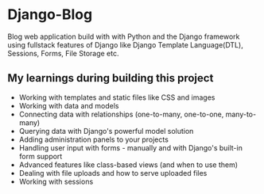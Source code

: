# Django-Blog

Blog web application build with with Python and the Django framework using fullstack features of Django like Django Template Language(DTL), Sessions, Forms, File Storage etc.

## My learnings during building this project

-   Working with templates and static files like CSS and images
-   Working with data and models
-   Connecting data with relationships (one-to-many, one-to-one, many-to-many)
-   Querying data with Django's powerful model solution
-   Adding administration panels to your projects
-   Handling user input with forms - manually and with Django's built-in form support
-   Advanced features like class-based views (and when to use them)
-   Dealing with file uploads and how to serve uploaded files
-   Working with sessions
